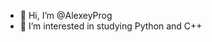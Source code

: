 - 👋 Hi, I’m @AlexeyProg
- 👀 I’m interested in studying Python and C++
<!---
AlexeyProg/AlexeyProg is a ✨ special ✨ repository because its `README.md` (this file) appears on your GitHub profile.
You can click the Preview link to take a look at your changes.
--->
